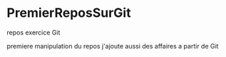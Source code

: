 # PremierReposSurGit
repos exercice Git

premiere manipulation du repos
j'ajoute aussi des affaires a partir de Git
